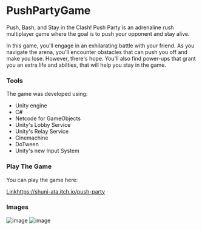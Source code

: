 # PushPartyGame

Push, Bash, and Stay in the Clash! Push Party is an adrenaline rush multiplayer game where the goal is to push your opponent and stay alive. 

In this game, you'll engage in an exhilarating battle with your friend. As you navigate the arena, you'll encounter obstacles that can push you off and make you lose. However, there's hope. You'll also find power-ups that grant you an extra life and abilties, that will help you stay in the game.

### Tools 

The game was developed using:
* Unity engine
* C#
* Netcode for GameObjects
* Unity's Lobby Service
* Unity's Relay Service
* Cinemachine
* DoTween
* Unity's new Input System

### Play The Game
You can play the game here:

[Link](https://shuni-ata.itch.io/push-party)https://shuni-ata.itch.io/push-party


### Images
![image](https://github.com/Linamcaro/PushPartyGame/assets/41321441/cfc1fa64-f0cd-491a-8142-71e1c8a83b08)
![image](https://github.com/Linamcaro/PushPartyGame/assets/41321441/423952d6-fa0c-48b9-8adb-0ccc36b19f92)

